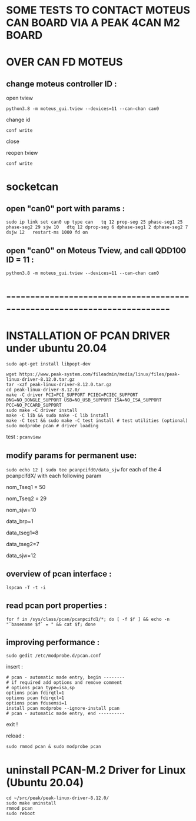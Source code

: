 
# SOME TESTS TO CONTACT MOTEUS CAN BOARD VIA A PEAK 4CAN M2 BOARD
# OVER CAN FD MOTEUS

change moteus controller ID :
-------------------------------

open tview

```python3.8 -m moteus_gui.tview --devices=11 --can-chan can0```


change id

``` conf write  ```

close

reopen tview

``` conf write  ```

# socketcan

open "can0" port with params :
------------------------------
```
sudo ip link set can0 up type can   tq 12 prop-seg 25 phase-seg1 25 phase-seg2 29 sjw 10   dtq 12 dprop-seg 6 dphase-seg1 2 dphase-seg2 7 dsjw 12   restart-ms 1000 fd on
```

open "can0" on Moteus Tview, and call QDD100 ID = 11 :
------------------------------------------------------
```python3.8 -m moteus_gui.tview --devices=11 --can-chan can0```

# ------------------------------------------------------------------------

# INSTALLATION OF PCAN DRIVER under ubuntu 20.04

```
sudo apt-get install libpopt-dev

wget https://www.peak-system.com/fileadmin/media/linux/files/peak-linux-driver-8.12.0.tar.gz
tar -xzf peak-linux-driver-8.12.0.tar.gz
cd peak-linux-driver-8.12.0/
make -C driver PCI=PCI_SUPPORT PCIEC=PCIEC_SUPPORT DNG=NO_DONGLE_SUPPORT USB=NO_USB_SUPPORT ISA=NO_ISA_SUPPORT PCC=NO_PCCARD_SUPPORT
sudo make -C driver install
make -C lib && sudo make -C lib install
make -C test && sudo make -C test install # test utilities (optional)
sudo modprobe pcan # driver loading
```

test : ```pcanview```

modify params for permanent use:
--------------------------------
``` sudo echo 12 | sudo tee pcanpcifd0/data_sjw ```
for each of the 4 pcanpcifdX/  with each following param


nom_Tseq1 = 50


nom_Tseq2 = 29


nom_sjw=10


data_brp=1


data_tseg1=8


data_tseg2=7


data_sjw=12

overview of pcan interface :
----------------------------
```lspcan -T -t -i```

read pcan port properties :
---------------------------
```for f in /sys/class/pcan/pcanpcifd1/*; do [ -f $f ] && echo -n "`basename $f` = " && cat $f; done```

improving performance :
-----------------------
```sudo gedit /etc/modprobe.d/pcan.conf```

insert :
```
# pcan - automatic made entry, begin --------
# if required add options and remove comment
# options pcan type=isa,sp
options pcan fdirqtl=1
options pcan fdirqcl=1
options pcan fdusemsi=1
install pcan modprobe --ignore-install pcan
# pcan - automatic made entry, end ----------
```
exit !

reload :

```
sudo rmmod pcan & sudo modprobe pcan
```

# uninstall PCAN-M.2 Driver for Linux (Ubuntu 20.04)
```
cd ~/src/peak/peak-linux-driver-8.12.0/ 
sudo make uninstall
rmmod pcan
sudo reboot
```

